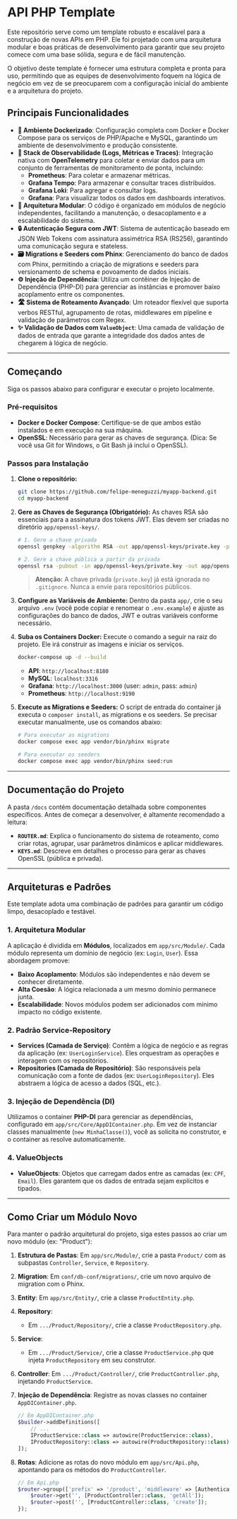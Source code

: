 # API PHP Template

Este repositório serve como um template robusto e escalável para a construção de novas APIs em PHP. Ele foi projetado com uma arquitetura modular e boas práticas de desenvolvimento para garantir que seu projeto comece com uma base sólida, segura e de fácil manutenção.

O objetivo deste template é fornecer uma estrutura completa e pronta para uso, permitindo que as equipes de desenvolvimento foquem na lógica de negócio em vez de se preocuparem com a configuração inicial do ambiente e a arquitetura do projeto.

## Principais Funcionalidades

-   **🚀 Ambiente Dockerizado**: Configuração completa com Docker e Docker Compose para os serviços de PHP/Apache e MySQL, garantindo um ambiente de desenvolvimento e produção consistente.
-   **🔭 Stack de Observabilidade (Logs, Métricas e Traces)**: Integração nativa com **OpenTelemetry** para coletar e enviar dados para um conjunto de ferramentas de monitoramento de ponta, incluindo:
    -   **Prometheus**: Para coletar e armazenar métricas.
    -   **Grafana Tempo**: Para armazenar e consultar traces distribuídos.
    -   **Grafana Loki**: Para agregar e consultar logs.
    -   **Grafana**: Para visualizar todos os dados em dashboards interativos.
-   **🧱 Arquitetura Modular**: O código é organizado em módulos de negócio independentes, facilitando a manutenção, o desacoplamento e a escalabilidade do sistema.
-   **🔒 Autenticação Segura com JWT**: Sistema de autenticação baseado em JSON Web Tokens com assinatura assimétrica RSA (RS256), garantindo uma comunicação segura e stateless.
-   **🗃️ Migrations e Seeders com Phinx**: Gerenciamento do banco de dados com Phinx, permitindo a criação de migrations e seeders para versionamento de schema e povoamento de dados iniciais.
-   **⚙️ Injeção de Dependência**: Utiliza um contêiner de Injeção de Dependência (PHP-DI) para gerenciar as instâncias e promover baixo acoplamento entre os componentes.
-   **🛣️ Sistema de Roteamento Avançado**: Um roteador flexível que suporta verbos RESTful, agrupamento de rotas, middlewares em pipeline e validação de parâmetros com Regex.
-   **✨ Validação de Dados com `ValueObject`**: Uma camada de validação de dados de entrada que garante a integridade dos dados antes de chegarem à lógica de negócio.

---

## Começando

Siga os passos abaixo para configurar e executar o projeto localmente.

### Pré-requisitos

-   **Docker e Docker Compose**: Certifique-se de que ambos estão instalados e em execução na sua máquina.
-   **OpenSSL**: Necessário para gerar as chaves de segurança. (Dica: Se você usa Git for Windows, o Git Bash já inclui o OpenSSL).

### Passos para Instalação

1.  **Clone o repositório:**
    ```bash
    git clone https://github.com/felipe-meneguzzi/myapp-backend.git
    cd myapp-backend
    ```

2.  **Gere as Chaves de Segurança (Obrigatório):**
    As chaves RSA são essenciais para a assinatura dos tokens JWT. Elas devem ser criadas no diretório `app/openssl-keys/`.

    ```bash
    # 1. Gere a chave privada
    openssl genpkey -algorithm RSA -out app/openssl-keys/private.key -pkeyopt rsa_keygen_bits:2048

    # 2. Gere a chave pública a partir da privada
    openssl rsa -pubout -in app/openssl-keys/private.key -out app/openssl-keys/public.key
    ```
    > **Atenção:** A chave privada (`private.key`) já está ignorada no `.gitignore`. Nunca a envie para repositórios públicos.

3.  **Configure as Variáveis de Ambiente:**
    Dentro da pasta `app/`, crie o seu arquivo `.env` (você pode copiar e renomear o `.env.example`) e ajuste as configurações do banco de dados, JWT e outras variáveis conforme necessário.

4.  **Suba os Containers Docker:**
    Execute o comando a seguir na raiz do projeto. Ele irá construir as imagens e iniciar os serviços.
    ```bash
    docker-compose up -d --build
    ```
    -   **API**: `http://localhost:8180`
    -   **MySQL**: `localhost:3316`
    -   **Grafana**: `http://localhost:3000` (user: `admin`, pass: `admin`)
    -   **Prometheus**: `http://localhost:9190`

5.  **Execute as Migrations e Seeders:**
    O script de entrada do container já executa o `composer install`, as migrations e os seeders. Se precisar executar manualmente, use os comandos abaixo:

    ```bash
    # Para executar as migrations
    docker compose exec app vendor/bin/phinx migrate

    # Para executar os seeders
    docker compose exec app vendor/bin/phinx seed:run
    ```

---

## Documentação do Projeto

A pasta `/docs` contém documentação detalhada sobre componentes específicos. Antes de começar a desenvolver, é altamente recomendado a leitura:

-   **`ROUTER.md`**: Explica o funcionamento do sistema de roteamento, como criar rotas, agrupar, usar parâmetros dinâmicos e aplicar middlewares.
-   **`KEYS.md`**: Descreve em detalhes o processo para gerar as chaves OpenSSL (pública e privada).

---

## Arquiteturas e Padrões

Este template adota uma combinação de padrões para garantir um código limpo, desacoplado e testável.

### 1. Arquitetura Modular

A aplicação é dividida em **Módulos**, localizados em `app/src/Module/`. Cada módulo representa um domínio de negócio (ex: `Login`, `User`). Essa abordagem promove:
* **Baixo Acoplamento**: Módulos são independentes e não devem se conhecer diretamente.
* **Alta Coesão**: A lógica relacionada a um mesmo domínio permanece junta.
* **Escalabilidade**: Novos módulos podem ser adicionados com mínimo impacto no código existente.

### 2. Padrão Service-Repository

* **Services (Camada de Serviço)**: Contêm a lógica de negócio e as regras da aplicação (ex: `UserLoginService`). Eles orquestram as operações e interagem com os repositórios.
* **Repositories (Camada de Repositório)**: São responsáveis pela comunicação com a fonte de dados (ex: `UserLoginRepository`). Eles abstraem a lógica de acesso a dados (SQL, etc.).

### 3. Injeção de Dependência (DI)

Utilizamos o container **PHP-DI** para gerenciar as dependências, configurado em `app/src/Core/AppDIContainer.php`. Em vez de instanciar classes manualmente (`new MinhaClasse()`), você as solicita no construtor, e o container as resolve automaticamente.

### 4. ValueObjects

* **ValueObjects**: Objetos que carregam dados entre as camadas (ex: `CPF`, `Email`). Eles garantem que os dados de entrada sejam explícitos e tipados.


---

## Como Criar um Módulo Novo

Para manter o padrão arquitetural do projeto, siga estes passos ao criar um novo módulo (ex: "Product"):

1.  **Estrutura de Pastas**: Em `app/src/Module/`, crie a pasta `Product/` com as subpastas `Controller`, `Service`, e `Repository`.

2.  **Migration**: Em `conf/db-conf/migrations/`, crie um novo arquivo de migration com o Phinx.

3.  **Entity**: Em `app/src/Entity/`, crie a classe `ProductEntity.php`.

4.  **Repository**:
    * Em `.../Product/Repository/`, crie a classe `ProductRepository.php`.

5.  **Service**:
    * Em `.../Product/Service/`, crie a classe `ProductService.php` que injeta `ProductRepository` em seu construtor.

6.  **Controller**: Em `.../Product/Controller/`, crie `ProductController.php`, injetando `ProductService`.

7.  **Injeção de Dependência**: Registre as novas classes no container `AppDIContainer.php`.
    ```php
    // Em AppDIContainer.php
    $builder->addDefinitions([
        // ...
        IProductService::class => autowire(ProductService::class),
        IProductRepository::class => autowire(ProductRepository::class),
    ]);
    ```

8.  **Rotas**: Adicione as rotas do novo módulo em `app/src/Api.php`, apontando para os métodos do `ProductController`.
    ```php
    // Em Api.php
    $router->group(['prefix' => '/product', 'middleware' => [AuthenticateMiddleware::class]], function ($router) {
        $router->get('', [ProductController::class, 'getAll']);
        $router->post('', [ProductController::class, 'create']);
    });
    ```